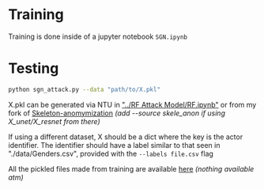 # Training

Training is done inside of a jupyter notebook `SGN.ipynb`

# Testing

```bash
python sgn_attack.py --data "path/to/X.pkl"
```
X.pkl can be generated via NTU in ["../RF Attack Model/RF.ipynb"](https://github.com/Thomasc33/Motion-Privacy/blob/main/Attacking%20Models/RF%20Attack%20Model/RF.ipynb) or from my fork of [Skeleton-anomymization](https://github.com/Thomasc33/Skeleton-anonymization) *(add --source skele_anon if using X_unet/X_resnet from there)*

If using a different dataset, X should be a dict where the key is the actor identifier. The identifier should have a label similar to that seen in "./data/Genders.csv", provided with the `--labels file.csv` flag

All the pickled files made from training are available [here](https://drive.google.com/drive/folders/1lgxskKv47i1uVt-2AmwVE1VQCY0MuQCM?usp=share_link) *(nothing available atm)*